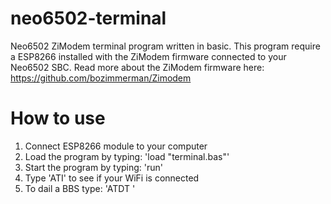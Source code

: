 # neo6502-terminal
Neo6502 ZiModem terminal program written in basic. This program require a ESP8266 installed with the ZiModem firmware connected to your Neo6502 SBC.
Read more about the ZiModem firmware here: https://github.com/bozimmerman/Zimodem

# How to use
1. Connect ESP8266 module to your computer
2. Load the program by typing: 'load "terminal.bas"'
3. Start the program by typing: 'run'
4. Type 'ATI' to see if your WiFi is connected
5. To dail a BBS type: 'ATDT <BBS IP-ADDRESS>'
